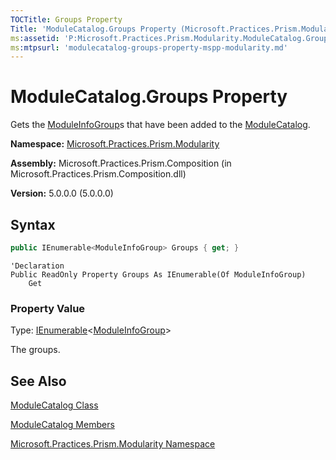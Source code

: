 ```yaml
---
TOCTitle: Groups Property
Title: 'ModuleCatalog.Groups Property (Microsoft.Practices.Prism.Modularity)'
ms:assetid: 'P:Microsoft.Practices.Prism.Modularity.ModuleCatalog.Groups'
ms:mtpsurl: 'modulecatalog-groups-property-mspp-modularity.md'
---
```


# ModuleCatalog.Groups Property

Gets the [ModuleInfoGroup](moduleinfogroup-class-mspp-modularity.md)s that have been added to the [ModuleCatalog](modulecatalog-class-mspp-modularity.md).

**Namespace:** [Microsoft.Practices.Prism.Modularity](mspp-modularity-namespace.md)

**Assembly:** Microsoft.Practices.Prism.Composition (in Microsoft.Practices.Prism.Composition.dll)

**Version:** 5.0.0.0 (5.0.0.0)
## Syntax

```C#
public IEnumerable<ModuleInfoGroup> Groups { get; }
```
```VB
'Declaration
Public ReadOnly Property Groups As IEnumerable(Of ModuleInfoGroup)
	Get
```

### Property Value

Type: [IEnumerable](http://msdn.microsoft.com/en-us/library/9eekhta0)&lt;[ModuleInfoGroup](moduleinfogroup-class-mspp-modularity.md)&gt;

The groups.

## See Also
[ModuleCatalog Class](modulecatalog-class-mspp-modularity.md)

[ModuleCatalog Members](modulecatalog-members-mspp-modularity.md)

[Microsoft.Practices.Prism.Modularity Namespace](mspp-modularity-namespace.md)

